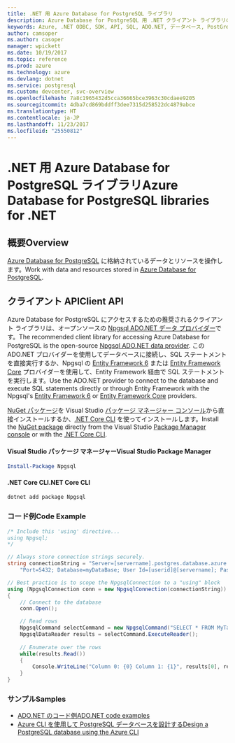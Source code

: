 ```yaml
---
title: .NET 用 Azure Database for PostgreSQL ライブラリ
description: Azure Database for PostgreSQL 用 .NET クライアント ライブラリのリファレンス ドキュメント
keywords: Azure, .NET ODBC, SDK, API, SQL, ADO.NET, データベース, PostGres, PostgreSQL
author: camsoper
ms.author: casoper
manager: wpickett
ms.date: 10/19/2017
ms.topic: reference
ms.prod: azure
ms.technology: azure
ms.devlang: dotnet
ms.service: postgresql
ms.custom: devcenter, svc-overview
ms.openlocfilehash: 7a8c1965432d5cca36665bce3963c30cdaee9205
ms.sourcegitcommit: 4dba7cd869bddff3dee7315d258522dc4879abce
ms.translationtype: HT
ms.contentlocale: ja-JP
ms.lasthandoff: 11/23/2017
ms.locfileid: "25550812"
---
```

# <a name="azure-database-for-postgresql-libraries-for-net"></a><span data-ttu-id="8e410-104">.NET 用 Azure Database for PostgreSQL ライブラリ</span><span class="sxs-lookup"><span data-stu-id="8e410-104">Azure Database for PostgreSQL libraries for .NET</span></span>

## <a name="overview"></a><span data-ttu-id="8e410-105">概要</span><span class="sxs-lookup"><span data-stu-id="8e410-105">Overview</span></span>

<span data-ttu-id="8e410-106">[Azure Database for PostgreSQL](https://docs.microsoft.com/azure/postgresql/) に格納されているデータとリソースを操作します。</span><span class="sxs-lookup"><span data-stu-id="8e410-106">Work with data and resources stored in [Azure Database for PostgreSQL](https://docs.microsoft.com/azure/postgresql/).</span></span>

## <a name="client-api"></a><span data-ttu-id="8e410-107">クライアント API</span><span class="sxs-lookup"><span data-stu-id="8e410-107">Client API</span></span>

<span data-ttu-id="8e410-108">Azure Database for PostgreSQL にアクセスするための推奨されるクライアント ライブラリは、オープンソースの [Npgsql ADO.NET データ プロバイダー](http://www.npgsql.org/)です。</span><span class="sxs-lookup"><span data-stu-id="8e410-108">The recommended client library for accessing Azure Database for PostgreSQL is the open-source [Npgsql ADO.NET data provider](http://www.npgsql.org/).</span></span> <span data-ttu-id="8e410-109">この ADO.NET プロバイダーを使用してデータベースに接続し、SQL ステートメントを直接実行するか、Npgsql の [Entity Framework 6](http://www.npgsql.org/ef6/index.html) または [Entity Framework Core](http://www.npgsql.org/efcore/index.html) プロバイダーを使用して、Entity Framework 経由で SQL ステートメントを実行します。</span><span class="sxs-lookup"><span data-stu-id="8e410-109">Use the ADO.NET provider to connect to the database and execute SQL statements directly or through Entity Framework with the Npgsql's [Entity Framework 6](http://www.npgsql.org/ef6/index.html) or [Entity Framework Core](http://www.npgsql.org/efcore/index.html) providers.</span></span>

<span data-ttu-id="8e410-110">[NuGet パッケージ](https://www.nuget.org/packages/Npgsql)を Visual Studio [パッケージ マネージャー コンソール][PackageManager]から直接インストールするか、[.NET Core CLI][DotNetCLI] を使ってインストールします。</span><span class="sxs-lookup"><span data-stu-id="8e410-110">Install the [NuGet package](https://www.nuget.org/packages/Npgsql) directly from the Visual Studio [Package Manager console][PackageManager] or with the [.NET Core CLI][DotNetCLI].</span></span>

#### <a name="visual-studio-package-manager"></a><span data-ttu-id="8e410-111">Visual Studio パッケージ マネージャー</span><span class="sxs-lookup"><span data-stu-id="8e410-111">Visual Studio Package Manager</span></span>

```powershell
Install-Package Npgsql
```

#### <a name="net-core-cli"></a><span data-ttu-id="8e410-112">.NET Core CLI</span><span class="sxs-lookup"><span data-stu-id="8e410-112">.NET Core CLI</span></span>

```bash
dotnet add package Npgsql
```

### <a name="code-example"></a><span data-ttu-id="8e410-113">コード例</span><span class="sxs-lookup"><span data-stu-id="8e410-113">Code Example</span></span>

```csharp
/* Include this 'using' directive...
using Npgsql;
*/

// Always store connection strings securely. 
string connectionString = "Server=[servername].postgres.database.azure.com; " +
    "Port=5432; Database=myDataBase; User Id=[userid]@[servername]; Password=password;";

// Best practice is to scope the NpgsqlConnection to a "using" block
using (NpgsqlConnection conn = new NpgsqlConnection(connectionString))
{
    // Connect to the database
    conn.Open();

    // Read rows
    NpgsqlCommand selectCommand = new NpgsqlCommand("SELECT * FROM MyTable", conn);
    NpgsqlDataReader results = selectCommand.ExecuteReader();
    
    // Enumerate over the rows
    while(results.Read())
    {
        Console.WriteLine("Column 0: {0} Column 1: {1}", results[0], results[1]);
    }
}
```

### <a name="samples"></a><span data-ttu-id="8e410-114">サンプル</span><span class="sxs-lookup"><span data-stu-id="8e410-114">Samples</span></span>

- [<span data-ttu-id="8e410-115">ADO.NET のコード例</span><span class="sxs-lookup"><span data-stu-id="8e410-115">ADO.NET code examples</span></span>](/dotnet/framework/data/adonet/ado-net-code-examples)
- [<span data-ttu-id="8e410-116">Azure CLI を使用して PostgreSQL データベースを設計する</span><span class="sxs-lookup"><span data-stu-id="8e410-116">Design a PostgreSQL database using the Azure CLI</span></span>](https://docs.microsoft.com/azure/postgresql/tutorial-design-database-using-azure-cli)


[PackageManager]: https://docs.microsoft.com/nuget/tools/package-manager-console
[DotNetCLI]: https://docs.microsoft.com/dotnet/core/tools/dotnet-add-package
